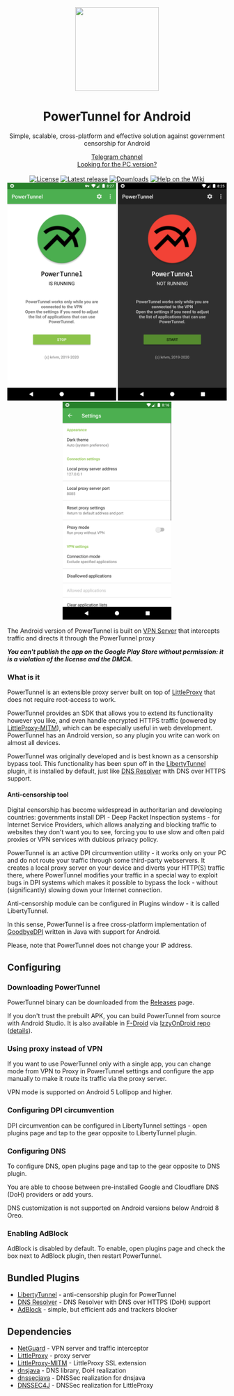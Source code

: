 <div align="center">
<img src="https://raw.githubusercontent.com/krlvm/PowerTunnel/master/.github/images/logo.png" height="192px" width="192px" />
<br><h1>PowerTunnel for Android</h1>
Simple, scalable, cross-platform and effective solution against government censorship for Android

<a href="https://t.me/powertunnel_dpi">Telegram channel</a>
<br>
<a href="https://github.com/krlvm/PowerTunnel">Looking for the PC version?<a/>
<br><br>
<a href="https://github.com/krlvm/PowerTunnel-Android/blob/master/LICENSE"><img src="https://img.shields.io/github/license/krlvm/PowerTunnel-Android?style=flat-square" alt="License"/></a>
<a href="https://github.com/krlvm/PowerTunnel-Android/releases/latest"><img src="https://img.shields.io/github/v/release/krlvm/PowerTunnel-Android?style=flat-square" alt="Latest release"/></a>
<a href="https://github.com/krlvm/PowerTunnel-Android/releases"><img src="https://img.shields.io/github/downloads/krlvm/PowerTunnel-Android/total?style=flat-square" alt="Downloads"/></a>
<a href="https://github.com/krlvm/PowerTunnel-Android/wiki"><img src="https://img.shields.io/badge/help-wiki-yellow?style=flat-square" alt="Help on the Wiki"/></a>
<br>
<img src="https://raw.githubusercontent.com/krlvm/PowerTunnel-Android/master/fastlane/metadata/android/en-US/images/phoneScreenshots/1.png" alt="PowerTunnel User Interface" height="500px" /> <img src="https://raw.githubusercontent.com/krlvm/PowerTunnel-Android/master/fastlane/metadata/android/en-US/images/phoneScreenshots/2.png" alt="PowerTunnel User Interface" height="500px" /> <img src="https://raw.githubusercontent.com/krlvm/PowerTunnel-Android/master/fastlane/metadata/android/en-US/images/phoneScreenshots/3.png" alt="PowerTunnel User Interface" height="500px" />
</div>

The Android version of PowerTunnel is built on [VPN Server](https://github.com/M66B/NetGuard) that intercepts traffic and directs it through the PowerTunnel proxy

***You can't publish the app on the Google Play Store without permission: it is a violation of the license and the DMCA.***

### What is it
PowerTunnel is an extensible proxy server built on top of [LittleProxy](https://github.com/adamfisk/LittleProxy) that does not require root-access to work.

PowerTunnel provides an SDK that allows you to extend its functionality however you like, and even handle encrypted HTTPS traffic (powered by [LittleProxy-MITM](https://github.com/ganskef/LittleProxy-mitm)), which can be especially useful in web development. PowerTunnel has an Android version, so any plugin you write can work on almost all devices.


PowerTunnel was originally developed and is best known as a censorship bypass tool. This functionality has been spun off in the [LibertyTunnel](https://github.com/krlvm/LibertyTunnel) plugin, it is installed by default, just like [DNS Resolver](https://github.com/krlvm/PowerTunnel-DNS) with DNS over HTTPS support.


#### Anti-censorship tool

Digital censorship has become widespread in authoritarian and developing countries: governments install DPI - Deep Packet Inspection systems - for Internet Service Providers, which allows analyzing and blocking traffic to websites they don't want you to see, forcing you to use slow and often paid proxies or VPN services with dubious privacy policy.

PowerTunnel is an active DPI circumvention utility - it works only on your PC and do not route your traffic through some third-party webservers. It creates a local proxy server on your device and diverts your HTTP(S) traffic there, where PowerTunnel modifies your traffic in a special way to exploit bugs in DPI systems which makes it possible to bypass the lock - without (significantly) slowing down your Internet connection.

Anti-censorship module can be configured in Plugins window - it is called LibertyTunnel.

In this sense, PowerTunnel is a free cross-platform implementation of [GoodbyeDPI](https://github.com/ValdikSS/GoodbyeDPI) written in Java with support for Android.

Please, note that PowerTunnel does not change your IP address.

## Configuring

### Downloading PowerTunnel

PowerTunnel binary can be downloaded from the [Releases](https://github.com/krlvm/PowerTunnel-Android/releases) page.

If you don't trust the prebuilt APK, you can build PowerTunnel from source with Android Studio. It is also available in [F-Droid](https://f-droid.org) via [IzzyOnDroid repo](https://apt.izzysoft.de/fdroid/) ([details](https://apt.izzysoft.de/fdroid/index/apk/ru.krlvm.powertunnel.android)).

### Using proxy instead of VPN

If you want to use PowerTunnel only with a single app, you can change mode from VPN to Proxy in PowerTunnel settings and configure the app manually to make it route its traffic via the proxy server.

VPN mode is supported on Android 5 Lollipop and higher.

### Configuring DPI circumvention

DPI circumvention can be configured in LibertyTunnel settings - open plugins page and tap to the gear opposite to LibertyTunnel plugin.

### Configuring DNS

To configure DNS, open plugins page and tap to the gear opposite to DNS plugin.

You are able to choose between pre-installed Google and Cloudflare DNS (DoH) providers or add yours.

DNS customization is not supported on Android versions below Android 8 Oreo.

### Enabling AdBlock

AdBlock is disabled by default. To enable, open plugins page and check the box next to AdBlock plugin, then restart PowerTunnel.

## Bundled Plugins
* [LibertyTunnel](https://github.com/krlvm/LibertyTunnel) - anti-censorship plugin for PowerTunnel
* [DNS Resolver](https://github.com/krlvm/PowerTunnel-DNS) - DNS Resolver with DNS over HTTPS (DoH) support
* [AdBlock](https://github.com/krlvm/PowerTunnel-AdBlock) - simple, but efficient ads and trackers blocker

## Dependencies
* [NetGuard](https://github.com/M66B/NetGuard) - VPN server and traffic interceptor
* [LittleProxy](https://github.com/adamfisk/LittleProxy) - proxy server
* [LittleProxy-MITM](https://github.com/ganskef/LittleProxy-mitm) - LittleProxy SSL extension
* [dnsjava](https://github.com/dnsjava/dnsjava) - DNS library, DoH realization
* [dnssecjava](https://github.com/ibauersachs/dnssecjava) - DNSSec realization for dnsjava
* [DNSSEC4J](https://github.com/adamfisk/DNSSEC4J) - DNSSec realization for LittleProxy
